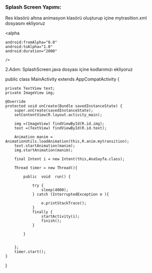 ### Splash Screen Yapımı:
Res klasörü altına animasyon klasörü oluşturup içine mytrasition.xml dosyasını  ekliyoruz




<alpha

    android:fromAlpha="0.0"
    android:toAlpha="1.0"
    android:duration="2000"
    
    />
  
  
2.Adım:
SplashScreen.java dosyası içine kodlarımızı ekliyoruz

public class MainActivity extends AppCompatActivity {

    private TextView text;
    private ImageView img;

    @Override
    protected void onCreate(Bundle savedInstanceState) {
        super.onCreate(savedInstanceState);
        setContentView(R.layout.activity_main);

        img =(ImageView) findViewById(R.id.img);
        text =(TextView) findViewById(R.id.text);

        Animation manim = AnimationUtils.loadAnimation(this,R.anim.mytransition);
        text.startAnimation(manim);
        img.startAnimation(manim);

        final Intent i = new Intent(this,AnaSayfa.class);

        Thread timer = new Thread(){

            public  void  run() {

                try {
                    sleep(4000);
                } catch (InterruptedException e ){

                    e.printStackTrace();
                }
                finally {
                    startActivity(i);
                    finish();
                }

            }


        };
        timer.start();
    }
}

	
	
